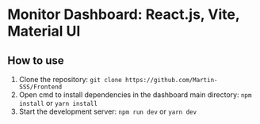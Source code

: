# Monitor Dashboard: React.js, Vite, Material UI

## How to use

1. Clone the repository: `git clone https://github.com/Martin-SSS/Frontend`
2. Open cmd to install dependencies in the dashboard main directory: `npm install` or `yarn install`
3. Start the development server: `npm run dev` or `yarn dev`

